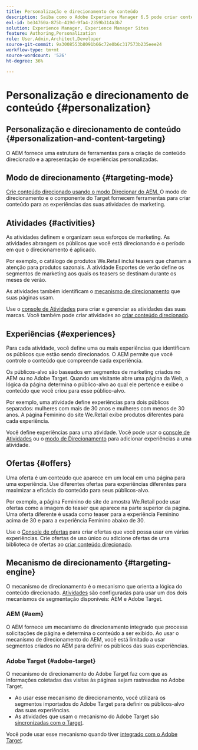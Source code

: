 ```yaml
---
title: Personalização e direcionamento de conteúdo
description: Saiba como o Adobe Experience Manager 6.5 pode criar conteúdo personalizado.
exl-id: be34760a-875b-419d-9fa4-2359b314a3b7
solution: Experience Manager, Experience Manager Sites
feature: Authoring,Personalization
role: User,Admin,Architect,Developer
source-git-commit: 9a3008553b8091b66c72e0b6c317573b235eee24
workflow-type: tm+mt
source-wordcount: '526'
ht-degree: 36%

---
```


# Personalização e direcionamento de conteúdo {#personalization}

## Personalização e direcionamento de conteúdo {#personalization-and-content-targeting}

O AEM fornece uma estrutura de ferramentas para a criação de conteúdo direcionado e a apresentação de experiências personalizadas.

## Modo de direcionamento {#targeting-mode}

[Crie conteúdo direcionado usando o modo Direcionar do AEM. ](/help/sites-authoring/content-targeting-touch.md) O modo de direcionamento e o componente do Target fornecem ferramentas para criar conteúdo para as experiências das suas atividades de marketing.

## Atividades {#activities}

As atividades definem e organizam seus esforços de marketing. As atividades abrangem os públicos que você está direcionando e o período em que o direcionamento é aplicado.

Por exemplo, o catálogo de produtos We.Retail inclui teasers que chamam a atenção para produtos sazonais. A atividade Esportes de verão define os segmentos de marketing aos quais os teasers se destinam durante os meses de verão.

As atividades também identificam o [mecanismo de direcionamento](/help/sites-authoring/personalization.md#targeting-engine) que suas páginas usam.

Use o [console de Atividades](/help/sites-authoring/activitylib.md) para criar e gerenciar as atividades das suas marcas. Você também pode criar atividades ao [criar conteúdo direcionado](/help/sites-authoring/content-targeting-touch.md).

## Experiências {#experiences}

Para cada atividade, você define uma ou mais experiências que identificam os públicos que estão sendo direcionados. O AEM permite que você controle o conteúdo que compreende cada experiência.

Os públicos-alvo são baseados em segmentos de marketing criados no AEM ou no Adobe Target. Quando um visitante abre uma página da Web, a lógica da página determina o público-alvo ao qual ele pertence e exibe o conteúdo que você criou para esse público-alvo.

Por exemplo, uma atividade define experiências para dois públicos separados: mulheres com mais de 30 anos e mulheres com menos de 30 anos. A página Feminino do site We.Retail exibe produtos diferentes para cada experiência.

Você define experiências para uma atividade. Você pode usar o [console de Atividades](/help/sites-authoring/activitylib.md#adding-editing-an-activity-using-the-activities-console) ou o [modo de Direcionamento](/help/sites-authoring/content-targeting-touch.md#adding-and-removing-experiences-using-targeting-mode) para adicionar experiências a uma atividade.

## Ofertas {#offers}

Uma oferta é um conteúdo que aparece em um local em uma página para uma experiência. Use diferentes ofertas para experiências diferentes para maximizar a eficácia do conteúdo para seus públicos-alvo.

Por exemplo, a página Feminino do site de amostra We.Retail pode usar ofertas como a imagem do teaser que aparece na parte superior da página. Uma oferta diferente é usada como teaser para a experiência Feminino acima de 30 e para a experiência Feminino abaixo de 30.

Use o [Console de ofertas](/help/sites-authoring/offerlib.md) para criar ofertas que você possa usar em várias experiências. Crie ofertas de uso único ou adicione ofertas de uma biblioteca de ofertas ao [criar conteúdo direcionado](/help/sites-authoring/content-targeting-touch.md).

## Mecanismo de direcionamento {#targeting-engine}

O mecanismo de direcionamento é o mecanismo que orienta a lógica do conteúdo direcionado. [Atividades](/help/sites-authoring/activitylib.md) são configuradas para usar um dos dois mecanismos de segmentação disponíveis: AEM e Adobe Target.

### AEM {#aem}

O AEM fornece um mecanismo de direcionamento integrado que processa solicitações de página e determina o conteúdo a ser exibido. Ao usar o mecanismo de direcionamento do AEM, você está limitado a usar segmentos criados no AEM para definir os públicos das suas experiências.

### Adobe Target {#adobe-target}

O mecanismo de direcionamento do Adobe Target faz com que as informações coletadas das visitas às páginas sejam rastreadas no Adobe Target.

* Ao usar esse mecanismo de direcionamento, você utilizará os segmentos importados do Adobe Target para definir os públicos-alvo das suas experiências.
* As atividades que usam o mecanismo do Adobe Target são [sincronizadas com o Target](/help/sites-authoring/activitylib.md#synchronizing-activities-with-adobe-target).

Você pode usar esse mecanismo quando tiver [integrado com o Adobe Target](/help/sites-administering/opt-in.md).
